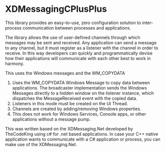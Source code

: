 # XDMessagingCPlusPlus
This library provides an easy-to-use, zero configuration solution to inter-process communication between processes and applications.

The library allows the use of user-defined channels through which messages may be sent and received. Any application can send a message to any channel, but it must register as a listener with the channel in order to receive. In this way developers can quickly and programmatically devise how their applications will communicate with each other best to work in harmony.

This uses the Windows messages and the WM_COPYDATA
1. Uses the WM_COPYDATA Windows Message to copy data between applications. The broadcaster implementation sends the Windows Messages directly to a hidden window on the listener instance, which dispatches the MessageReceived event with the copied data.
2. Listeners in this mode must be created on the UI Thread.
3. Channels are created by adding/removing Windows properties.
4. This does not work for Windows Services, Console apps, or other applications without a message pump.

This was written based on the XDMessaging.Net developed by TheCodeKing using c# for .net based applications. In case your C++ native application wants to communicate with a C# application or process, you can make use of the XDMessaging.Net.
